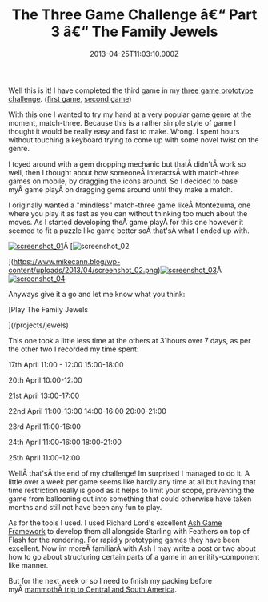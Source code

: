 ﻿---
coverImage: /posts/the-three-game-challenge-part-3-the-family-jewels/cover.jpg
date: "2013-04-25T11:03:10.000Z"
tags:
  - ash
  - flash
  - game
  - gem
  - match three
  - mobile
  - starling
title: The Three Game Challenge â€“ Part 3 â€“ The Family Jewels
oldUrl: /actionscript/the-three-game-challenge-part-3-the-family-jewels
---

Well this is it! I have completed the third game in my [three game prototype challenge](/posts/the-three-game-challenge/). ([first game](/posts/the-three-game-challenge-part-1-lateshas-crib/), [second game](/posts/the-three-game-challenge-part-2-a-cunning-plan/))

<!-- more -->

With this one I wanted to try my hand at a very popular game genre at the moment, match-three. Because this is a rather simple style of game I thought it would be really easy and fast to make. Wrong. I spent hours without touching a keyboard trying to come up with some novel twist on the genre.

I toyed around with a gem dropping mechanic but thatÂ didn'tÂ work so well, then I thought about how someoneÂ interactsÂ with match-three games on mobile, by dragging the icons around. So I decided to base myÂ game playÂ on dragging gems around until they make a match.

I originally wanted a "mindless" match-three game likeÂ Montezuma, one where you play it as fast as you can without thinking too much about the moves. As I started developing theÂ game playÂ for this one however it seemed to fit a puzzle like game better soÂ that'sÂ what I ended up with.

[![screenshot_01](https://www.mikecann.blog/wp-content/uploads/2013/04/screenshot_01-300x219.png)](https://www.mikecann.blog/wp-content/uploads/2013/04/screenshot_01.png)Â [![screenshot_02](https://www.mikecann.blog/wp-content/uploads/2013/04/screenshot_02-300x219.png)

](https://www.mikecann.blog/wp-content/uploads/2013/04/screenshot_02.png)[![screenshot_03](https://www.mikecann.blog/wp-content/uploads/2013/04/screenshot_03-300x219.png)](https://www.mikecann.blog/wp-content/uploads/2013/04/screenshot_03.png)Â [![screenshot_04](https://www.mikecann.blog/wp-content/uploads/2013/04/screenshot_04-300x219.png)](https://www.mikecann.blog/wp-content/uploads/2013/04/screenshot_04.png)

Anyways give it a go and let me know what you think:

[Play The Family Jewels

](/projects/jewels)

This one took a little less time at the others at 31hours over 7 days, as per the other two I recorded my time spent:

17th April
11:00 - 12:00
15:00-18:00

20th April
10:00-12:00

21st April
13:00-17:00

22nd April
11:00-13:00
14:00-16:00
20:00-21:00

23rd April
11:00-16:00

24th April
11:00-16:00
18:00-21:00

25th April
11:00-12:00

WellÂ that'sÂ the end of my challenge! Im surprised I managed to do it. A little over a week per game seems like hardly any time at all but having that time restriction really is good as it helps to limit your scope, preventing the game from ballooning out into something that could otherwise have taken months and still not have been any fun to play.

As for the tools I used. I used Richard Lord's excellent [Ash Game Framework](https://www.google.co.uk/url?sa=t&rct=j&q=&esrc=s&source=web&cd=1&cad=rja&ved=0CDEQFjAA&url=http%3A%2F%2Fwww.ashframework.org%2F&ei=sQt5UeOlHsam0wXF74DYBQ&usg=AFQjCNGf9MWL8YXaduF6F9pn2bsVQNDzGQ&sig2=VA_kHUtU14g4k2q5xISD3w&bvm=bv.45645796,d.d2k) to develop them all alongside Starling with Feathers on top of Flash for the rendering. For rapidly prototyping games they have been excellent. Now im moreÂ familiarÂ with Ash I may write a post or two about how to go about structuring certain parts of a game in an enitity-component like manner.

But for the next week or so I need to finish my packing before myÂ [mammothÂ trip to Central and South America](/posts/my-2013/).
